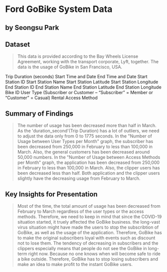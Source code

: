 # Ford GoBike System Data

## by Seongsu Park

## Dataset

> This data is provided according to the Bay Wheels License Agreement, working with the transport corporate, Lyft, together. The data is the usage of GoBike in San Francisco, USA.

Trip Duration (seconds)
Start Time and Date
End Time and Date
Start Station ID
Start Station Name
Start Station Latitude
Start Station Longitude
End Station ID
End Station Name
End Station Latitude
End Station Longitude
Bike ID
User Type (Subscriber or Customer – “Subscriber” = Member or “Customer” = Casual)
Rental Access Method

## Summary of Findings

> The number of usage has been decreased more than half in March.
> As the 'duration_second'(Trip Duration) has a lot of outliers, we need to adjust the data only from 0 to 1775 seconds.
> In the "Number of Usage between User Types per Month" graph, the subscriber has been decreased from 250,000 in February to less than 100,000 in March. Also, the general customers has been decreased around 50,000 numbers.
> In the "Number of Usage between Access Methods per Month" graph, the application has been decreased from 250,000 in February to less than 100,000 in March. Also, the clipper users has been decreased less than half.
> Both application and the clipper users slightly have the decreasing usage from February to March.

## Key Insights for Presentation

> Most of the time, the total amount of usage has been decreased from February to March regardless of the user types or the access methods. Therefore, we need to keep in mind that since the COVID-19 situation started, it truely affected the GoBike business.
> the long-vast virus situation might have made the users to stop the subscribtion of GoBike, as well as the usage of the application. Therefore, GoBike has to make the original subscribers loyal with events such as discount not to lose them.
> The tendency of decreasing in subscribers and the clippers especially means that people do not see the GoBike in long-term right now. Because no one knows when will become safe to ride a bike outside. Therefore, GoBike has to stop losing subscribers and make an idea to make profit to the instant GoBike users.
